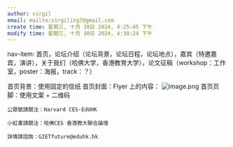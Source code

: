 ```yaml
---
author: virgil
email: mailto:virgiling7@gmail.com
create time: 星期三, 十月 30日 2024, 4:25:45 下午
modify time: 星期三, 十月 30日 2024, 4:30:24 下午
---
```

nav-item: 首页，论坛介绍（论坛背景，论坛日程，论坛地点），嘉宾（特邀嘉宾，演讲），关于我们（哈佛大学，香港教育大学），论文征稿（workshop：工作室，poster：海报，track：？）

首页背景：使用固定的信纸
首页封面：Flyer 上的内容：
![image.png](https://virgil-civil-1311056353.cos.ap-shanghai.myqcloud.com/img/20241030163707.png)
首页页脚：使用文案 + 二维码

```plaintext
公眾號請關注：Harvard CES-EdUHK

小紅書請關注：哈佛CES 香港教大聯合論壇

詳情請諮詢：GIETfuture@eduhk.hk
```

